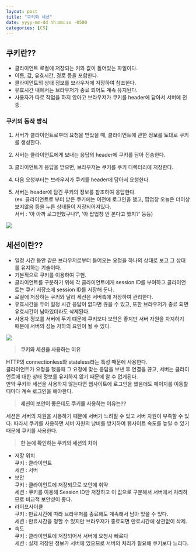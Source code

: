 ```yaml
---
layout: post
title: "쿠키와 세션"
date: yyyy-mm-dd hh:mm:ss -0500
categories: [CS]
---
```

## 쿠키란??

-   클라이언트 로컬에 저장되는 키와 값이 들어있는 파일이다.
-   이름, 값, 유효시간, 경로 등을 포함한다.
-   클라이언트의 상태 정보를 브라우저에 저장하여 참조한다.
-   유효시간 내에서는 브라우저가 종료 되어도 계속 유지된다.
-   사용자가 따로 작업을 하지 않아고 브라우저가 쿠키를 header에 담아서 서버에 전송.

### 쿠키의 동작 방식

1.  서버가 클라이언트로부터 요청을 받았을 때, 클라이언트에 관한 정보를 토대로 쿠키를 생성한다.
    
2.  서버는 클라이언트에게 보내는 응답의 header에 쿠키를 담아 전송한다.
    
3.  클라이언트가 응답을 받으면, 브라우저는 쿠키를 쿠키 디렉터리에 저장한다.
    
4.  다음 요청부터는 브라우저가 쿠키를 header에 담아서 요청한다.
    
5.  서버는 header에 담긴 쿠키의 정보를 참조하여 응답한다.  
    (ex. 클라이언트로 부터 받은 쿠키에는 이전에 로그인을 했고, 팝업창 오늘은 더이상 보지않음 등을 누른 상태들이 저장되어져있다.  
    서버 : '아 아까 로그인했구나?', '아 팝업창 안 본다고 했지?' 등등)
    

![](https://velog.velcdn.com/images/lkdfj6/post/badc0287-3fba-4a1f-b3a6-d30354718dba/image.png)

## 세션이란??

-   일정 시간 동안 같은 브라우저로부터 들어오는 요청을 하나의 상태로 보고 그 상태를 유지하는 기술이다.
-   기본적으로 쿠키를 이용하여 구현.
-   클라이언트를 구분하기 위해 각 클라이언트에게 session ID를 부여하고 클라이언트는 쿠키 저장소에 session ID를 저장해 둔다.
-   로컬에 저장하는 쿠키와 달리 세션은 서버측에 저장하여 관리한다.
-   유효시간을 두어 일정 시간 응답이 없다면 끊을 수 있고, 또한 브라우저가 종료 되면 유효시간이 남아있더라도 삭제된다.
-   사용자 정보를 서버에 두기 떄문에 쿠키보다 보안은 좋지만 서버 자원을 차지하기 때문에 서버의 성능 저하의 요인이 될 수 있다.

![](https://velog.velcdn.com/images/lkdfj6/post/10a8e30d-6274-46b6-bbf0-08ba5cc7b422/image.png)

> **쿠키와 세션을 사용하는 이유**

HTTP의 connectionless와 stateless라는 특성 때문에 사용한다.  
클라이언트가 요청을 했을때 그 요청에 맞는 응답을 보낸 후 연결을 끊고, 서버는 클라이언트에 대한 상태 정보를 유지하지 않기 때문에 알 수 없게된다.  
만약 쿠키와 세션을 사용하지 않는다면 웹사이트에 로그인을 했음에도 페이지를 이동할 때마다 계속 로그인을 해야한다.

> **세션이 보안이 좋은데도 쿠키를 사용하는 이유는??**

세션은 서버의 자원을 사용하기 때문에 서버가 느려질 수 있고 서버 자원이 부족할 수 있다. 따라서 쿠키를 사용하면 서버 자원의 낭비를 방지하여 웹사이트 속도를 높일 수 있기 때문에 쿠키를 사용한다.

> **한 눈에 확인하는 쿠키와 세션의 차이**

-   저장 위치  
    쿠키 : 클라이언트  
    세션 : 서버
-   보안  
    쿠키 : 클라이언트에 저장되므로 보안에 취약  
    세션 : 쿠키를 이용해 Session ID만 저장하고 이 값으로 구분해서 서버에서 처리하므로 비교적 보안성이 좋다.
-   라이프사이클  
    쿠키 : 만료시간에 따라 브라우저를 종료해도 계속해서 남아 있을 수 있다.  
    세션 : 만료시간을 정할 수 있지만 브라우저가 종료되면 만료시간에 상관없이 삭제.
-   속도  
    쿠키 : 클라이언트에 저장되어서 서버에 요청시 빠르다  
    세션 : 실제 저장된 정보가 서버에 있으므로 서버의 처리가 필요해 쿠키보다 느리다.